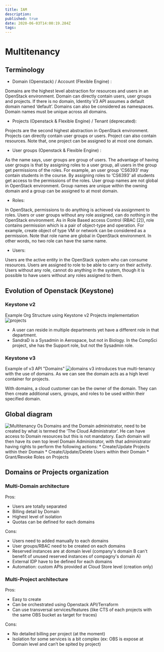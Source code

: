 ```yaml
---
title: IAM
description: 
published: true
date: 2020-06-03T14:00:19.284Z
tags: 
---
```


# Multitenancy
## Terminology 
- Domain (Openstack) / Account (Flexible Engine) :

Domains are the highest level abstraction for resources and users in an OpenStack environment. Domain can directly contain users, user groups and projects. If there is no domain, Identity V3 API assumes a default domain named ‘default’. Domains can also be considered as namespaces. Domain names must be unique across all domains. 

- Projects (Openstack & Flexible Engine) / Tenant (deprecated):

Projects are the second highest abstraction in OpenStack environment. Projects can directly contain user groups or users. Project can also contain resources. Note that, one project can be assigned to at most one domain. 

- User groups (Openstack & Flexible Engine) :

As the name says, user groups are group of users. The advantage of having user groups is that by assigning roles to a user group, all users in the group get permissions of the roles. For example, an user group ‘CS6393’ may contain students in the course. By assigning  roles to ‘CS6393’ all students get access to the permissions of the roles. User group names are not global in OpenStack environment. Group names are unique within the owning domain and a group can be assigned to at most domain. 

- Roles:

In OpenStack, permissions to do anything is achieved via assignment to roles. Users or user groups  without any role assigned, can do nothing in the OpenStack environment. As in Role Based access Control (RBAC [2]), role contains permission which is a pair of object-type and operation. For example, create object of type VM or network can be considered as a permission. Note that role name are global in OpenStack environment. In other words, no two role can have the same name.

- Users:

Users are the active entity in the OpenStack system who can consume resources. Users are assigned to role to be able to carry on their activity. Users without any role, cannot do anything in the system, though it is possible to have users without any roles assigned to them.

## Evolution of Openstack (Keystone)
### Keystone v2
Example Org Structure using Keystone v2 Projects implementation
![projects](https://obs-public-staticfiles.oss.eu-west-0.prod-cloud-ocb.orange-business.com/multitenancy-os_projects.png "projects")
* A user can reside in multiple departments yet have a different role in that department.
* SandraD is a Sysadmin in Aerospace, but not in Biology. In the CompSci project, she has the Support role, but not the Sysadmin role.
### Keystone v3
Example of v3 API "Domains"
![domains](https://obs-public-staticfiles.oss.eu-west-0.prod-cloud-ocb.orange-business.com/multitenancy-os_domain.png "domains")
v3  introduces true multi-tenancy with the use of domains. As we can see the domain acts as a high level container for projects.

With domains, a cloud customer can be the owner of the domain. They can then create additional users, groups, and roles to be used within their specified domain.

## Global diagram 
 
![Multitenancy Os](https://obs-public-staticfiles.oss.eu-west-0.prod-cloud-ocb.orange-business.com/multitenancyDiagram.png "Multitenancy Os")
Domains and the Domain administrator, need to be created by what is termed the ‘The Cloud Administrator’. He can have access to Domain resources but this is not mandatory.
Each domain will then have its own top level Domain Administrator, with that administrator having rights to perform the following actions:
                * Create/Update Projects within their Domain
                * Create/Update/Delete Users within their Domain
                * Grant/Revoke Roles on Projects

## Domains or Projects organization 
### Multi-Domain architecture
Pros:
* Users are totally separated 
* Billing detail by Domain
* Highest level of isolation
* Quotas can be defined for each domains

Cons:
* Users need to added manually to each domains
* User groups/RBAC need to be created on each domains
* Reserved instances are at domain level (company's domain B can't benefit of unused reserved instances of compagny's domain A)
* External IDP have to be defined for each domains
* Automation: custom APIs provided at Cloud Store level (creation only)

### Multi-Project architecture
Pros:
* Easy to create
* Can be orchestrated using Openstack API/Terraform
* Can use transversal services/features (like CTS of each projects with the same OBS bucket as target for traces)

Cons:
* No detailed billing per project (at the moment)
* Isolation for some services is a bit complex (ex: OBS is expose at Domain level and can’t be spited by project)
